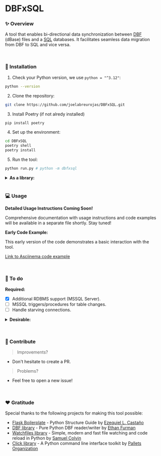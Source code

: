 # DBFxSQL


### ✨ Overview

A tool that enables bi-directional data synchronization between [DBF](https://en.wikipedia.org/wiki/DBF) (dBase) files and a [SQL](https://en.wikipedia.org/wiki/SQL) databases. It facilitates seamless data migration from DBF to SQL and vice versa.

&nbsp;

### 🔌 Installation

1. Check your Python version, we use `python = "^3.12"`:

```bash
python --version
```

2. Clone the repository:

```bash
git clone https://github.com/joelabreurojas/DBFxSQL.git
```

3. Install Poetry (if not alredy installed)

```bash
pip install poetry
```

4. Set up the environment:

```bash
cd DBFxSQL
poetry shell
poetry install
```

5. Run the tool:

```bash
python run.py # python -m dbfxsql
```

<details>
  <summary><strong>As a library:</strong></summary>
  <br>
  <ol>

1. Clone the repository:

```bash
git clone https://github.com/joelabreurojas/DBFxSQL.git
```

2. Install the project as a Python library:

```bash
cd DBFxSQL
pip install .
````

3. Run the tool:

```bash
dbfxsql
```
  </ol>
</details>
&nbsp;

### 💻 Usage

**Detailed Usage Instructions Coming Soon!**

Comprehensive documentation with usage instructions and code examples will be available in a separate file shortly. Stay tuned!

**Early Code Example:**

This early version of the code demonstrates a basic interaction with the tool.

[Link to Asciinema code example](https://asciinema.org/a/675516)

&nbsp;

### 📝 To do

**Required:**
- [x] Additional RDBMS support (MSSQL Server).
- [ ] MSSQL triggers/procedures for table changes.
- [ ] Handle starving connections.
<details>
  <summary><strong>Desirable:</strong></summary>
  <br>
  <ul>
      <li>[x] Adapt configuration by engines.</li>
      <li>[x] Update engines terminology (dBase, SQLite, MSSQL).</li>
      <li>[x] Handle '==' and dict parameters in SQL.</li>
      <li>[x] Manipulate migration by primary key in MSSQL.</li>
      <li>[x] CRUD operations for MSSQL.</li>
      <li>[x] Classify engine to use by extension and path during synchronization.</li>
      <li>[ ] Changed fields collector for UPDATE operation in SQL.</li>
      <li>[ ] Transform temporal file extensions to .mdf during modification events.</li>
      <li>[ ] Automatic creation of temporal files based on configuration (MSSQL - Windows).</li>
      <li>[ ] Integrate Store Procedures & Triggers to modify temporal files (MSSQL - Windows).</li>
      <li>[ ] Standardize automatic sinchronization tests.</li>
      <li>[ ] Error and exception logging.</li>
      <li>[ ] Use models to transmit data between shapes.</li>
      <li>[ ] Agrupate entities like exceptions and models.</li>
      <li>[ ] New cli workflow based in stages.</li>
      <li>[ ] Implement more abstraction in controllers.</li>
      <li>[ ] Group origin tables by destiny tables to optimize read queries when migrating.</li>
      <li>[ ] Accept conditions over row_number for DBF.</li>
      <li>[ ] Add FIELDS options for filtering read queries.</li>
      <li>[ ] Configuration commands for upload and edit.</li>
      <li>[ ] Validate the existence of the received field type.</li>
      <li>[ ] Validate KeyErrors for invalid fields.</li>
      <li>[ ] Validate type lengths and names for consistency between DBF and SQL.</li>
      <li>[ ] Validate the data migration to a the same table.</li>
      <li>[ ] Support for relationships between +2 tables in the config file.</li>
      <li>[ ] Public project documentation.</li>
      <li>[ ] Implementation of CQRS (Command Query Responsibility Segregation) patterns.</li>
      <li>[ ] Sharing as a Python library.</li>
      <li>[ ] Development of a GUI for managing DBF and SQL.</li>
  </ul>
</details>

&nbsp;

### 👐 Contribute

> Improvements?

- Don't hesitate to create a PR.

> Problems?

- Feel free to open a new issue!

&nbsp;

### ❤️  Gratitude

Special thanks to the following projects for making this tool possible:

- [Flask Boilerplate](https://www.youtube.com/watch?v=TTYdcZ4aYz8&feature=youtu.be) - Python Structure Guide by [Ezequiel L. Castaño](https://github.com/ELC)
- [DBF library](https://github.com/ethanfurman/dbf/tree/master/dbf) - Pure Python DBF reader/writer by [Ethan Furman](https://github.com/ethanfurman)
- [Watchfiles library](https://watchfiles.helpmanual.io) - Simple, modern and fast file watching and code reload in Python by [Samuel Colvin](https://github.com/samuelcolvin)
- [Click library](https://click.palletsprojects.com/en/) - A Python command line interface toolkit by [Pallets Organization](https://github.com/pallets)


